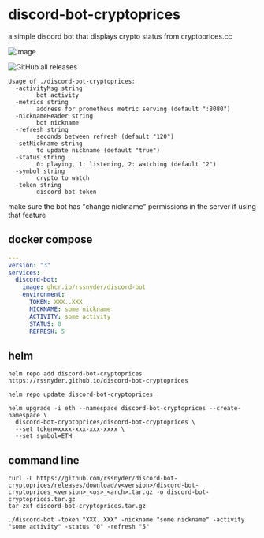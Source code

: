 # discord-bot-cryptoprices

a simple discord bot that displays crypto status from cryptoprices.cc

![image](https://user-images.githubusercontent.com/7338312/172267762-4a725451-ac86-4f81-aa3a-6ddd88e7967c.png)

![GitHub all releases](https://img.shields.io/github/downloads/rssnyder/discord-bot/total?style=flat-square)

```text
Usage of ./discord-bot-cryptoprices:
  -activityMsg string
        bot activity
  -metrics string
        address for prometheus metric serving (default ":8080")
  -nicknameHeader string
        bot nickname
  -refresh string
        seconds between refresh (default "120")
  -setNickname string
        to update nickname (default "true")
  -status string
        0: playing, 1: listening, 2: watching (default "2")
  -symbol string
        crypto to watch
  -token string
        discord bot token
```

make sure the bot has "change nickname" permissions in the server if using that feature

## docker compose

```yaml
---
version: "3"
services:
  discord-bot:
    image: ghcr.io/rssnyder/discord-bot
    environment:
      TOKEN: XXX..XXX
      NICKNAME: some nickname
      ACTIVITY: some activity
      STATUS: 0
      REFRESH: 5
```

## helm

```
helm repo add discord-bot-cryptoprices https://rssnyder.github.io/discord-bot-cryptoprices

helm repo update discord-bot-cryptoprices

helm upgrade -i eth --namespace discord-bot-cryptoprices --create-namespace \
  discord-bot-cryptoprices/discord-bot-cryptoprices \
  --set token=xxxx-xxx-xxx-xxxx \
  --set symbol=ETH
```

## command line

```shell
curl -L https://github.com/rssnyder/discord-bot-cryptoprices/releases/download/v<version>/discord-bot-cryptoprices_<version>_<os>_<arch>.tar.gz -o discord-bot-cryptoprices.tar.gz
tar zxf discord-bot-cryptoprices.tar.gz

./discord-bot -token "XXX..XXX" -nickname "some nickname" -activity "some activity" -status "0" -refresh "5"
```
